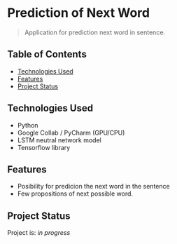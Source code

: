 # Prediction of Next Word
> Application for prediction next word in sentence.

## Table of Contents
* [Technologies Used](#technologies-used)
* [Features](#features)
* [Project Status](#project-status)

## Technologies Used
- Python
- Google Collab / PyCharm (GPU/CPU)
- LSTM neutral network model
- Tensorflow library

## Features
- Posibility for predicion the next word in the sentence 
- Few propositions of next possible word.

## Project Status
Project is: _in progress_
